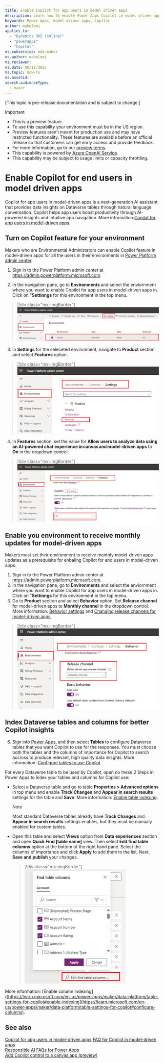 ```yaml
---
title: Enable Copilot for app users in model driven apps
description: Learn how to enable Power Apps Copilot in model driven apps for end users
Keywords: Power Apps, model driven apps, Copilot
author: makolomi
applies_to: 
  - "Dynamics 365 (online)"
  - "powerapps"
  - "Copilot"
ms.subservice: mda-maker
ms.author: makolomi
ms.reviewer: 
ms.date: 06/11/2023
ms.topic: how-to
ms.assetid: 
search.audienceType: 
  - maker
---
```

[This topic is pre-release documentation and is subject to change.]

> [!IMPORTANT]
>
> - This is a preview feature.
> - To use this capability your environment must be in the US region.
> - Preview features aren’t meant for production use and may have restricted functionality. These features are available before an official release so that customers can get early access and provide feedback.
> - For more information, go to our [preview terms](https://go.microsoft.com/fwlink/?linkid=2189520).
> - This capability is powered by [Azure OpenAI Service](/azure/cognitive-services/openai/overview).
> - This capability  may be subject to usage limits or capacity throttling.

# Enable Copilot for end users in model driven apps

Copilot for app users in model-driven apps is a next-generation AI assistant that provides data insights on Dataverse tables through natural language conversation. Copilot helps app users boost productivity through AI-powered insights and intuitive app navigation. More information:[Copilot for app users in model-driven apps](https://learn.microsoft.com/en-us/power-apps/maker/model-driven-apps/add-ai-copilot).

## Turn on Copilot feature for your environment
Makers who are Environmental Administators can enable Copilot feature in model-driven apps for all the users in their environments in [Power Platform admin center](https://admin.powerplatform.microsoft.com).

1. Sign in to the Power Platform admin center at https://admin.powerplatform.microsoft.com.

2. In the navigation pane, go to **Environments** and select the enviornment where you want to enable Copilot for app users in model-driven apps in. Click on "**Settinngs** for this environment in the top menu.

  > [!div class="mx-imgBorder"]
  > ![Select environment Settings.](media/Environment_settings.png)
 
3. In **Settings** for the seleceted environment, navigate to **Product** section and select **Features** option.

  > [!div class="mx-imgBorder"]
  > ![Select Copilot feature for the environment.](media/Environment_features.png)

4. In **Features** section, set the value for **Allow users to analyze data using an AI-powered chat experience in canvas and model-driven apps** to **On** in the dropdown control.
   
  > [!div class="mx-imgBorder"]
  > ![Set Copilot feature ON for the envrironment](media/Copilot_for_apps_users_ON.png)

 
## Enable you environment to receive monthly updates for model-driven apps
Makers must set their environment to receive monthly model-driven apps updates as a prerequisite for enbaling Copilot for end users in model-driven apps.
1. Sign in to the Power Platform admin center at https://admin.powerplatform.microsoft.com.
2. In the navigation pane, go to **Environments** and select the enviornment where you want to enable Copilot for app users in model-driven apps in. Click on "**Settinngs** for this environment in the top menu.
3.  Go to **Product** section and select **Behavior** option.  Set **Release channel** for model-driven apps to **Monthly channel** in the dropdown control. More information: [Behavior settings](/power-platform/admin/settings-behavior#settings) and [Changing release channels for model-driven apps](channel-change.md).
   
  > [!div class="mx-imgBorder"]
  > ![Set Release channel to Monthly channel for model driven apps](media/Behavior_release_channel.png)

## Index Dataverse tables and columns for better Copilot insights
   
6. Sign into [Power Apps](https://make.powerapps.com/?utm_source=padocs&utm_medium=linkinadoc&utm_campaign=referralsfromdoc), and then select **Tables** to configure Dataverse tables that you want Copilot to use for the responses. You must choose both the tables and the columns of importance for Copilot to search accross to produce relevant, high quality data inisghts. More information: [Configure tables to use Copilot](https://learn.microsoft.com/en-us/power-apps/maker/data-platform/table-settings-for-copilot).

For every Dataverse table to be used by Copilot, open do these 2 Steps in Power Apps to index your tables and columns for Copilot use:

* Select a Dataverse table and go to table **Properties > Advanced options** in top menu and enable **Track Changes** and **Appear in search results** settings for the table and **Save**. More information: [Enable table indexing](https://learn.microsoft.com/en-us/power-apps/maker/data-platform/table-settings-for-copilot#enable-indexing).
  > [!NOTE]
  > Most standard Dataverse tables already have **Track Changes** and **Appear in search results** settings enables, but they must be manualy enabled for custom tables.

* Open this table and select **Views** option from **Data experiences** section and open **Quick Find [table name]** view. Then select **Edit find table columns** option at the bottom of the right hand pane. Select the columns of importance and click **Apply** to add them to the list. Next, **Save and publish** your changes. 

  > [!div class="mx-imgBorder"]
  > ![Add table colummns to quick find view](media/Index_columns.png)

More information: [Enable column indexing]([https://learn.microsoft.com/en-us/power-apps/maker/data-platform/table-settings-for-copilot#enable-indexing](https://learn.microsoft.com/en-us/power-apps/maker/data-platform/table-settings-for-copilot#configure-columns).

## See also
[Copilot for app users in model-driven apps](https://learn.microsoft.com/en-us/power-apps/maker/model-driven-apps/add-ai-copilot)
[FAQ for Copilot in model-driven apps](../common/faqs-copilot-model-driven-app.md) <br />
[Responsible AI FAQs for Power Apps](../common/responsible-ai-overview.md) <br />
[Add Copilot control to a canvas app (preview)](../canvas-apps/add-ai-copilot.md)

